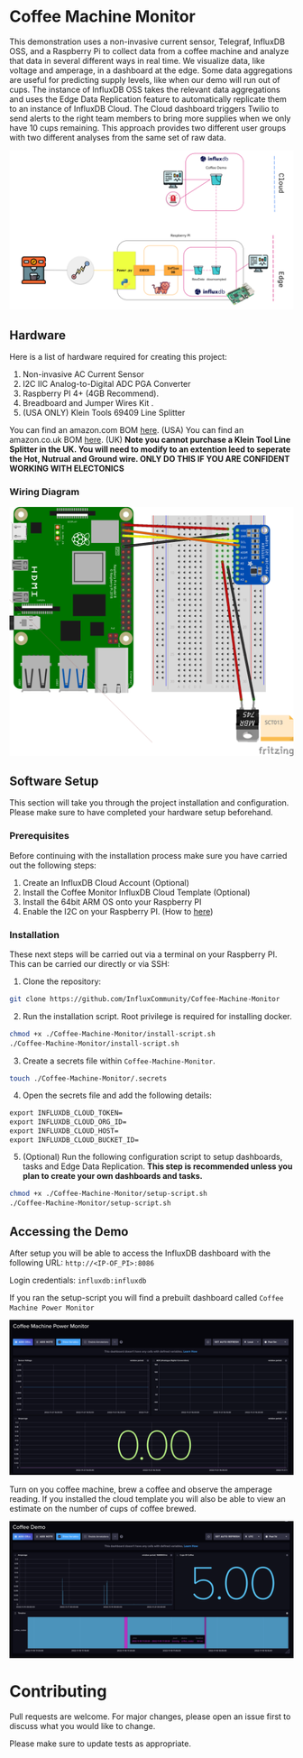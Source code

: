﻿# Coffee Machine Monitor
This demonstration uses a non-invasive current sensor, Telegraf, InfluxDB OSS, and a Raspberry Pi to collect data from a coffee machine and analyze that data in several different ways in real time. We visualize data, like voltage and amperage, in a dashboard at the edge. Some data aggregations are useful for predicting supply levels, like when our demo will run out of cups. The instance of InfluxDB OSS takes the relevant data aggregations and uses the Edge Data Replication feature to automatically replicate them to an instance of InfluxDB Cloud. The Cloud dashboard triggers Twilio to send alerts to the right team members to bring more supplies when we only have 10 cups remaining. This approach provides two different user groups with two different analyses from the same set of raw data.

![architecture diagram](img/coffee-demo.png)

## Hardware
Here is a list of hardware required for creating this project:
 1. Non-invasive AC Current Sensor
 2. I2C IIC Analog-to-Digital ADC PGA Converter
 3. Raspberry PI 4+ (4GB Recommend).
 4. Breadboard and Jumper Wires Kit . 
 5. (USA ONLY) Klein Tools 69409 Line Splitter

You can find an amazon.com BOM [here](https://www.amazon.com/hz/wishlist/ls/2SC9O26SMUCP?ref_=wl_share). (USA)
You can find an amazon.co.uk BOM [here](https://www.amazon.co.uk/hz/wishlist/ls/3OZT4RSQ6T119?ref_=wl_share). (UK)
**Note you cannot purchase a Klein Tool Line Splitter in the UK. You will need to modify to an extention leed to seperate the Hot, Nutrual and Ground wire. ONLY DO THIS IF YOU ARE CONFIDENT WORKING WITH ELECTONICS**

### Wiring Diagram
![wiring diagram](img/wiring.png)

## Software Setup
This section will take you through the project installation and configuration. Please make sure to have completed your hardware setup beforehand.

### Prerequisites
Before continuing with the installation process make sure you have carried out the following steps:

 1. Create an InfluxDB Cloud Account (Optional)
 2. Install the Coffee Monitor InfluxDB Cloud Template (Optional)
 3. Install the 64bit ARM OS onto your Raspberry PI
 4. Enable the I2C on your Raspberry PI. (How to [here](https://www.raspberrypi-spy.co.uk/2014/11/enabling-the-i2c-interface-on-the-raspberry-pi/))

### Installation
These next steps will be carried out via a terminal on your Raspberry PI. This can be carried our directly or via SSH:

1. Clone the repository:
```bash
git clone https://github.com/InfluxCommunity/Coffee-Machine-Monitor
```
2. Run the installation script. Root privilege is required for installing docker.
```bash
chmod +x ./Coffee-Machine-Monitor/install-script.sh
./Coffee-Machine-Monitor/install-script.sh
```
3. Create a secrets file within  ``Coffee-Machine-Monitor``.
```bash
touch ./Coffee-Machine-Monitor/.secrets
```
4. Open the secrets file and add the following details:
```
export INFLUXDB_CLOUD_TOKEN=
export INFLUXDB_CLOUD_ORG_ID=
export INFLUXDB_CLOUD_HOST=
export INFLUXDB_CLOUD_BUCKET_ID=
```
5. (Optional) Run the following configuration script to setup dashboards, tasks and Edge Data Replication. **This step is recommended unless you plan to create your own dashboards and tasks.**
```bash
chmod +x ./Coffee-Machine-Monitor/setup-script.sh
./Coffee-Machine-Monitor/setup-script.sh
```

## Accessing the Demo
After setup you will be able to access the InfluxDB dashboard with the following URL: ``http://<IP-OF_PI>:8086``

Login credentials: ``influxdb:influxdb``

If you ran the setup-script you will find a prebuilt dashboard called ``Coffee Machine Power Monitor``

![edge dashboard](img/edge-dashboard.png)

Turn on you coffee machine, brew a coffee and observe the amperage reading. If you installed the cloud template you will also be able to view an estimate on the number of cups of coffee brewed.

![cloud dashboard](img/cloud-dashboard.png)

# Contributing

Pull requests are welcome. For major changes, please open an issue first to discuss what you would like to change.

Please make sure to update tests as appropriate.


 
